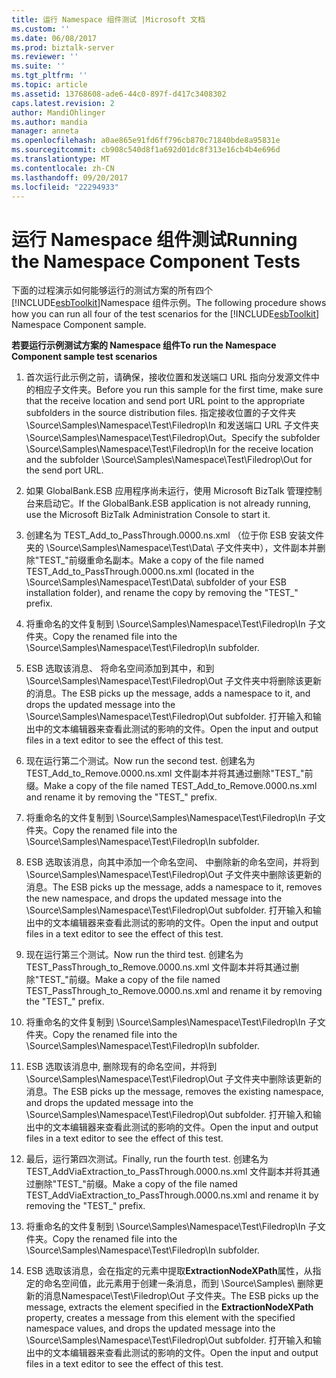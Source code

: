 ```yaml
---
title: 运行 Namespace 组件测试 |Microsoft 文档
ms.custom: ''
ms.date: 06/08/2017
ms.prod: biztalk-server
ms.reviewer: ''
ms.suite: ''
ms.tgt_pltfrm: ''
ms.topic: article
ms.assetid: 13768608-ade6-44c0-897f-d417c3408302
caps.latest.revision: 2
author: MandiOhlinger
ms.author: mandia
manager: anneta
ms.openlocfilehash: a0ae865e91fd6ff796cb870c71840bde8a95831e
ms.sourcegitcommit: cb908c540d8f1a692d01dc8f313e16cb4b4e696d
ms.translationtype: MT
ms.contentlocale: zh-CN
ms.lasthandoff: 09/20/2017
ms.locfileid: "22294933"
---
```

# <a name="running-the-namespace-component-tests"></a><span data-ttu-id="8c1c3-102">运行 Namespace 组件测试</span><span class="sxs-lookup"><span data-stu-id="8c1c3-102">Running the Namespace Component Tests</span></span>
<span data-ttu-id="8c1c3-103">下面的过程演示如何能够运行的测试方案的所有四个[!INCLUDE[esbToolkit](../includes/esbtoolkit-md.md)]Namespace 组件示例。</span><span class="sxs-lookup"><span data-stu-id="8c1c3-103">The following procedure shows how you can run all four of the test scenarios for the [!INCLUDE[esbToolkit](../includes/esbtoolkit-md.md)] Namespace Component sample.</span></span>  
  
 <span data-ttu-id="8c1c3-104">**若要运行示例测试方案的 Namespace 组件**</span><span class="sxs-lookup"><span data-stu-id="8c1c3-104">**To run the Namespace Component sample test scenarios**</span></span>  
  
1.  <span data-ttu-id="8c1c3-105">首次运行此示例之前，请确保，接收位置和发送端口 URL 指向分发源文件中的相应子文件夹。</span><span class="sxs-lookup"><span data-stu-id="8c1c3-105">Before you run this sample for the first time, make sure that the receive location and send port URL point to the appropriate subfolders in the source distribution files.</span></span> <span data-ttu-id="8c1c3-106">指定接收位置的子文件夹 \Source\Samples\Namespace\Test\Filedrop\In 和发送端口 URL 子文件夹 \Source\Samples\Namespace\Test\Filedrop\Out。</span><span class="sxs-lookup"><span data-stu-id="8c1c3-106">Specify the subfolder \Source\Samples\Namespace\Test\Filedrop\In for the receive location and the subfolder \Source\Samples\Namespace\Test\Filedrop\Out for the send port URL.</span></span>  
  
2.  <span data-ttu-id="8c1c3-107">如果 GlobalBank.ESB 应用程序尚未运行，使用 Microsoft BizTalk 管理控制台来启动它。</span><span class="sxs-lookup"><span data-stu-id="8c1c3-107">If the GlobalBank.ESB application is not already running, use the Microsoft BizTalk Administration Console to start it.</span></span>  
  
3.  <span data-ttu-id="8c1c3-108">创建名为 TEST_Add_to_PassThrough.0000.ns.xml （位于你 ESB 安装文件夹的 \Source\Samples\Namespace\Test\Data\ 子文件夹中），文件副本并删除"TEST_"前缀重命名副本。</span><span class="sxs-lookup"><span data-stu-id="8c1c3-108">Make a copy of the file named TEST_Add_to_PassThrough.0000.ns.xml (located in the \Source\Samples\Namespace\Test\Data\ subfolder of your ESB installation folder), and rename the copy by removing the "TEST_" prefix.</span></span>  
  
4.  <span data-ttu-id="8c1c3-109">将重命名的文件复制到 \Source\Samples\Namespace\Test\Filedrop\In 子文件夹。</span><span class="sxs-lookup"><span data-stu-id="8c1c3-109">Copy the renamed file into the \Source\Samples\Namespace\Test\Filedrop\In subfolder.</span></span>  
  
5.  <span data-ttu-id="8c1c3-110">ESB 选取该消息、 将命名空间添加到其中，和到 \Source\Samples\Namespace\Test\Filedrop\Out 子文件夹中将删除该更新的消息。</span><span class="sxs-lookup"><span data-stu-id="8c1c3-110">The ESB picks up the message, adds a namespace to it, and drops the updated message into the \Source\Samples\Namespace\Test\Filedrop\Out subfolder.</span></span> <span data-ttu-id="8c1c3-111">打开输入和输出中的文本编辑器来查看此测试的影响的文件。</span><span class="sxs-lookup"><span data-stu-id="8c1c3-111">Open the input and output files in a text editor to see the effect of this test.</span></span>  
  
6.  <span data-ttu-id="8c1c3-112">现在运行第二个测试。</span><span class="sxs-lookup"><span data-stu-id="8c1c3-112">Now run the second test.</span></span> <span data-ttu-id="8c1c3-113">创建名为 TEST_Add_to_Remove.0000.ns.xml 文件副本并将其通过删除"TEST_"前缀。</span><span class="sxs-lookup"><span data-stu-id="8c1c3-113">Make a copy of the file named TEST_Add_to_Remove.0000.ns.xml and rename it by removing the "TEST_" prefix.</span></span>  
  
7.  <span data-ttu-id="8c1c3-114">将重命名的文件复制到 \Source\Samples\Namespace\Test\Filedrop\In 子文件夹。</span><span class="sxs-lookup"><span data-stu-id="8c1c3-114">Copy the renamed file into the \Source\Samples\Namespace\Test\Filedrop\In subfolder.</span></span>  
  
8.  <span data-ttu-id="8c1c3-115">ESB 选取该消息，向其中添加一个命名空间、 中删除新的命名空间，并将到 \Source\Samples\Namespace\Test\Filedrop\Out 子文件夹中删除该更新的消息。</span><span class="sxs-lookup"><span data-stu-id="8c1c3-115">The ESB picks up the message, adds a namespace to it, removes the new namespace, and drops the updated message into the \Source\Samples\Namespace\Test\Filedrop\Out subfolder.</span></span> <span data-ttu-id="8c1c3-116">打开输入和输出中的文本编辑器来查看此测试的影响的文件。</span><span class="sxs-lookup"><span data-stu-id="8c1c3-116">Open the input and output files in a text editor to see the effect of this test.</span></span>  
  
9. <span data-ttu-id="8c1c3-117">现在运行第三个测试。</span><span class="sxs-lookup"><span data-stu-id="8c1c3-117">Now run the third test.</span></span> <span data-ttu-id="8c1c3-118">创建名为 TEST_PassThrough_to_Remove.0000.ns.xml 文件副本并将其通过删除"TEST_"前缀。</span><span class="sxs-lookup"><span data-stu-id="8c1c3-118">Make a copy of the file named TEST_PassThrough_to_Remove.0000.ns.xml and rename it by removing the "TEST_" prefix.</span></span>  
  
10. <span data-ttu-id="8c1c3-119">将重命名的文件复制到 \Source\Samples\Namespace\Test\Filedrop\In 子文件夹。</span><span class="sxs-lookup"><span data-stu-id="8c1c3-119">Copy the renamed file into the \Source\Samples\Namespace\Test\Filedrop\In subfolder.</span></span>  
  
11. <span data-ttu-id="8c1c3-120">ESB 选取该消息中, 删除现有的命名空间，并将到 \Source\Samples\Namespace\Test\Filedrop\Out 子文件夹中删除该更新的消息。</span><span class="sxs-lookup"><span data-stu-id="8c1c3-120">The ESB picks up the message, removes the existing namespace, and drops the updated message into the \Source\Samples\Namespace\Test\Filedrop\Out subfolder.</span></span> <span data-ttu-id="8c1c3-121">打开输入和输出中的文本编辑器来查看此测试的影响的文件。</span><span class="sxs-lookup"><span data-stu-id="8c1c3-121">Open the input and output files in a text editor to see the effect of this test.</span></span>  
  
12. <span data-ttu-id="8c1c3-122">最后，运行第四次测试。</span><span class="sxs-lookup"><span data-stu-id="8c1c3-122">Finally, run the fourth test.</span></span> <span data-ttu-id="8c1c3-123">创建名为 TEST_AddViaExtraction_to_PassThrough.0000.ns.xml 文件副本并将其通过删除"TEST_"前缀。</span><span class="sxs-lookup"><span data-stu-id="8c1c3-123">Make a copy of the file named TEST_AddViaExtraction_to_PassThrough.0000.ns.xml and rename it by removing the "TEST_" prefix.</span></span>  
  
13. <span data-ttu-id="8c1c3-124">将重命名的文件复制到 \Source\Samples\Namespace\Test\Filedrop\In 子文件夹。</span><span class="sxs-lookup"><span data-stu-id="8c1c3-124">Copy the renamed file into the \Source\Samples\Namespace\Test\Filedrop\In subfolder.</span></span>  
  
14. <span data-ttu-id="8c1c3-125">ESB 选取该消息，会在指定的元素中提取**ExtractionNodeXPath**属性，从指定的命名空间值，此元素用于创建一条消息，而到 \Source\Samples\ 删除更新的消息Namespace\Test\Filedrop\Out 子文件夹。</span><span class="sxs-lookup"><span data-stu-id="8c1c3-125">The ESB picks up the message, extracts the element specified in the **ExtractionNodeXPath** property, creates a message from this element with the specified namespace values, and drops the updated message into the \Source\Samples\Namespace\Test\Filedrop\Out subfolder.</span></span> <span data-ttu-id="8c1c3-126">打开输入和输出中的文本编辑器来查看此测试的影响的文件。</span><span class="sxs-lookup"><span data-stu-id="8c1c3-126">Open the input and output files in a text editor to see the effect of this test.</span></span>